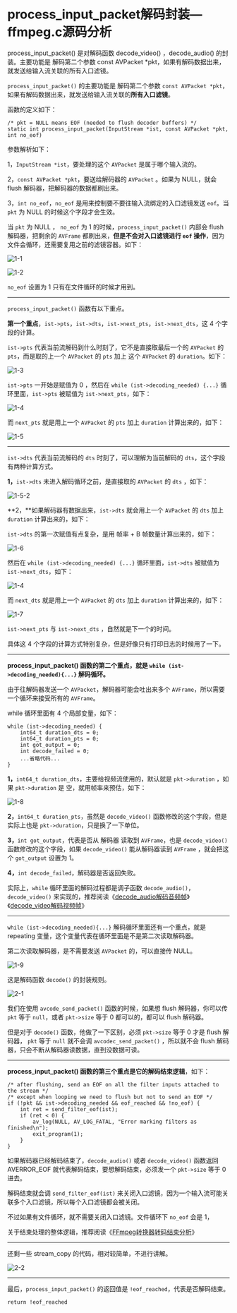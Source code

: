 # process_input_packet解码封装—ffmpeg.c源码分析

<div id="meta-description---">process_input_packet() 是对解码函数 decode_video() ，decode_audio() 的封装。主要功能是 解码第二个参数 const AVPacket *pkt，如果有解码数据出来，就发送给输入流关联的所有入口滤镜。</div>

`process_input_packet()` 的主要功能是 解码第二个参数 `const AVPacket *pkt`，如果有解码数据出来，就发送给输入流关联的**所有入口滤镜**。

函数的定义如下：

```
/* pkt = NULL means EOF (needed to flush decoder buffers) */
static int process_input_packet(InputStream *ist, const AVPacket *pkt, int no_eof)
```

参数解析如下：

1，`InputStream *ist`，要处理的这个 `AVPacket` 是属于哪个输入流的。

2，`const AVPacket *pkt`，要送给解码器的 `AVPacket` 。如果为 NULL，就会 flush 解码器，把解码器的数据都刷出来。

3，`int no_eof`，`no_eof` 是用来控制要不要往输入流绑定的入口滤镜发送 `eof`。当 `pkt` 为 NULL 的时候这个字段才会生效。

当 `pkt` 为 NULL ， `no_eof` 为 1 的时候，`process_input_packet()` 内部会 flush 解码器，把剩余的 `AVFrame` 都刷出来，**但是不会对入口滤镜进行 `eof` 操作**，因为文件会循环，还需要复用之前的滤镜容器。如下：

![1-1](process_input_packet\1-1.png)

![1-2](process_input_packet\1-2.png)

 `no_eof` 设置为 1 只有在文件循环的时候才用到。 

---

`process_input_packet()` 函数有以下重点。

**第一个重点**，`ist->pts`，`ist->dts`，`ist->next_pts`，`ist->next_dts`，这 4 个字段的计算。

`ist->pts` 代表当前流解码到什么时刻了，它不是直接取最后一个的 `AVPacket` 的 `pts`，而是取的上一个 `AVPacket` 的 `pts` 加上 这个 `AVPacket` 的 `duration`。如下：

![1-3](process_input_packet\1-3.png)

`ist->pts` 一开始是赋值为 0 ，然后在 `while (ist->decoding_needed) {...}` 循环里面，`ist->pts` 被赋值为 `ist->next_pts`，如下：

![1-4](process_input_packet\1-4.png)

而 `next_pts` 就是用上一个 `AVPacket` 的 `pts` 加上 `duration` 计算出来的，如下：

![1-5](process_input_packet\1-5.png)

---

`ist->dts` 代表当前流解码的 `dts` 时刻了，可以理解为当前解码的 `dts`，这个字段有两种计算方式。

**1，**`ist->dts` 未进入解码循环之前，是直接取的 `AVPacket` 的 `dts` ，如下：

![1-5-2](process_input_packet\1-5-2.png)

**2，**如果解码器有数据出来，`ist->dts` 就会用上一个 `AVPacket` 的 `dts` 加上 `duration` 计算出来的，如下：

`ist->dts` 的第一次赋值有点复杂，是用 帧率 + B 帧数量计算出来的，如下：

![1-6](process_input_packet\1-6.png)

然后在 `while (ist->decoding_needed) {...}` 循环里面，`ist->dts` 被赋值为 `ist->next_dts`，如下：

![1-4](process_input_packet\1-4.png)

而 `next_dts` 就是用上一个 `AVPacket` 的 `dts` 加上 `duration` 计算出来的，如下：

![1-7](process_input_packet\1-7.png)

`ist->next_pts` 与 `ist->next_dts` ，自然就是下一个的时间。

具体这 4 个字段的计算方式特别复杂，但是好像只有打印日志的时候用了一下。

---

**process_input_packet() 函数的第二个重点，就是 `while (ist->decoding_needed){...}` 解码循环。**

由于往解码器发送一个 `AVPacket`，解码器可能会吐出来多个 `AVFrame`，所以需要一个循环来接受所有的 `AVFrame`。

while 循环里面有 4 个局部变量，如下：

```
while (ist->decoding_needed) {
    int64_t duration_dts = 0;
    int64_t duration_pts = 0;
    int got_output = 0;
    int decode_failed = 0;
    ...省略代码...
}
```

**1，**`int64_t duration_dts`，主要给视频流使用的，默认就是 `pkt->duration` ，如果 `pkt->duration` 是 空，就用帧率来预估，如下：

![1-8](process_input_packet\1-8.png)

**2，**`int64_t duration_pts`，虽然是 `decode_video()` 函数修改的这个字段，但是实际上也是 `pkt->duration`，只是换了一下单位。

**3，**`int got_output`，代表是否从 解码器 读取到 `AVFrame`，也是 `decode_video()` 函数修改的这个字段，如果  `decode_video()` 能从解码器读到 `AVFrame` ，就会把这个 `got_output` 设置为 1。

**4，**`int decode_failed`，解码器是否返回失败。

实际上，`while` 循环里面的解码过程都是调子函数 `decode_audio()`，`decode_video()` 来实现的，推荐阅读《[decode_audio解码音频帧](https://ffmpeg.xianwaizhiyin.net/ffmpeg/decode_audio.html)》《[decode_video解码视频帧](https://ffmpeg.xianwaizhiyin.net/ffmpeg/decode_video.html)》

---

 `while (ist->decoding_needed){...}` 解码循环里面还有一个重点，就是 repeating 变量，这个变量代表在循环里面是不是第二次读取解码器。

第二次读取解码器，是不需要发送 `AVPacket` 的，可以直接传 NULL。

![1-9](process_input_packet\1-9.png)

这是解码函数 `decode()` 的封装规则。

![2-1](process_input_packet\2-1.png)

我们在使用 `avcode_send_packet()` 函数的时候，如果想 flush 解码器，你可以传 `pkt` 等于 `null`，或者 `pkt->size` 等于 0 都可以的，都可以 flush 解码器。

但是对于 `decode()` 函数，他做了一下区别，必须  `pkt->size` 等于 0 才是 flush 解码器， `pkt` 等于 `null` 就不会调 `avcodec_send_packet()` ，所以就不会 flush 解码器，只会不断从解码器读数据，直到没数据可读。

---

**process_input_packet() 函数的第三个重点是它的解码结束逻辑**，如下：

```
/* after flushing, send an EOF on all the filter inputs attached to the stream */
/* except when looping we need to flush but not to send an EOF */
if (!pkt && ist->decoding_needed && eof_reached && !no_eof) {
    int ret = send_filter_eof(ist);
    if (ret < 0) {
        av_log(NULL, AV_LOG_FATAL, "Error marking filters as finished\n");
        exit_program(1);
    }
}
```

如果解码器已经解码结束了，`decode_audio()` 或者 `decode_video()` 函数返回 AVERROR_EOF 就代表解码结束，要想解码结束，必须发一个  `pkt->size` 等于 0 进去。

解码结束就会调 `send_filter_eof(ist)` 来关闭入口滤镜，因为一个输入流可能关联多个入口滤镜，所以每个入口滤镜都会被关闭。

不过如果有文件循环，就不需要关闭入口滤镜。文件循环下 `no_eof` 会是 1，

关于结束处理的整体逻辑，推荐阅读《[FFmpeg转换器转码结束分析](https://ffmpeg.xianwaizhiyin.net/ffmpeg/transcode_done.html)》

---

还剩一些 stream_copy 的代码，相对较简单，不进行讲解。

![2-2](process_input_packet\2-2.png)

---

最后，`process_input_packet()` 的返回值是 `!eof_reached`，代表是否解码结束。

```
return !eof_reached
```






